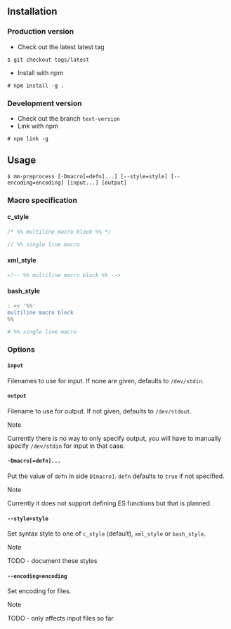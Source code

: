 ## Installation

### Production version
- Check out the latest latest tag
```console
$ git checkout tags/latest
```
- Install with npm
```console
# npm install -g .
```

### Development version
- Check out the branch `text-version`
- Link with npm

```console
# npm link -g
```

## Usage
```console
$ mm-preprocess [-Dmacro[=defn]...] [--style=style] [--encoding=encoding] [input...] [output]
```

### Macro specification
#### c_style

```c
/* %% multiline macro block %% */
```

```c
// %% single line macro
```

#### xml_style
```xml
<!-- %% multiline macro block %% -->
```

#### bash_style
```bash
: << '%%'
multiline macro block
%%
```

```bash
# %% single line macro
```


### Options
#### `input`
Filenames to use for input. If none are given, defaults to `/dev/stdin`.

#### `output`
Filename to use for output. If not given, defaults to `/dev/stdout`.
> [!NOTE]
> Currently there is no way to only specify output, you will have to manually specify `/dev/stdin` for input in that case.

#### `-Dmacro[=defn]...`
Put the value of `defn` in side `D[macro]`. `defn` defaults to `true` if not specified.
> [!NOTE]
> Currently it does not support defining ES functions but that is planned.

#### `--style=style`
Set syntax style to one of `c_style` (default), `xml_style` or `bash_style`.
> [!NOTE]
> TODO - document these styles

#### `--encoding=encoding`
Set encoding for files.
> [!NOTE]
> TODO - only affects input files so far
